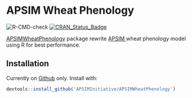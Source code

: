 # APSIM Wheat Phenology

![R-CMD-check](https://github.com/APSIMInitiative/APSIMWheatPhenology/workflows/R-CMD-check/badge.svg)
[![CRAN_Status_Badge](http://www.r-pkg.org/badges/version/APSIMWheatPhenology)](https://cran.r-project.org/package=APSIMWheatPhenology)



[APSIMWheatPhenology](https://apsimwheatphenology.bangyou.me) package rewrite [APSIM ](https://www.apsim.info/) wheat phenology model using R for best performance.


## Installation

Currently on [Github](https://github.com/APSIMInitiative/APSIMWheatPhenology) only. Install with:

```r
devtools::install_github('APSIMInitiative/APSIMWheatPhenology')
```

